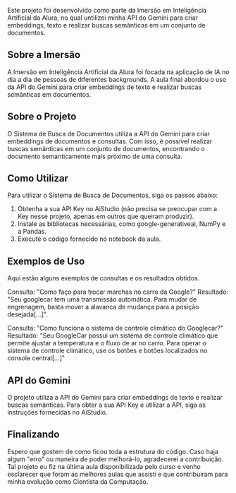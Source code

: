 Este projeto foi desenvolvido como parte da Imersão em Inteligência Artificial da Alura, no qual untilizei minha API do Gemini para criar embeddings, texto e realizar buscas semânticas em um conjunto de documentos.

## Sobre a Imersão

A Imersão em Inteligência Artificial da Alura foi focada na aplicação de IA no dia a dia de pessoas de diferentes backgrounds. A aula final abordou o uso da API do Gemini para criar embeddings de texto e realizar buscas semânticas em documentos.

## Sobre o Projeto

O Sistema de Busca de Documentos utiliza a API do Gemini para criar embeddings de documentos e consultas. Com isso, é possível realizar buscas semânticas em um conjunto de documentos, encontrando o documento semanticamente mais próximo de uma consulta.

## Como Utilizar

Para utilizar o Sistema de Busca de Documentos, siga os passos abaixo:

1. Obtenha a sua API Key no AiStudio (não precisa se preocupar com a Key nesse projeto, apenas em outros que queiram produzir).
2. Instale as bibliotecas necessárias, como google-generativeai, NumPy e a Pandas.  
3. Execute o código fornecido no notebook da aula.

## Exemplos de Uso

Aqui estão alguns exemplos de consultas e os resultados obtidos.

Consulta: "Como faço para trocar marchas no carro da Google?"
Resultado: "Seu googlecar tem uma transmissão automática. Para mudar de engrenagem, basta mover a alavanca de mudança para a posição desejada[...]".

Consulta: "Como funciona o sistema de controle climático do Googlecar?"
Resultado: "Seu GoogleCar possui um sistema de controle climático que permite ajustar a temperatura e o fluxo de ar no carro. Para operar o sistema de controle climático, use os botões e botões localizados no console central[...]"

## API do Gemini

O projeto utiliza a API do Gemini para criar embeddings de texto e realizar buscas semânticas. Para obter a sua API Key e utilizar a API, siga as instruções fornecidas no AiStudio.

## Finalizando

Espero que gostem de como ficou toda a estrutura do código. Caso haja algum "erro" ou maneira de poder melhorá-lo, agradecerei a contribuição.
Tal projeto eu fiz na última aula disponibilizada pelo curso e venho esclarecer que foram as melhores aulas que assisti  e que contribuiram para minha evolução como Cientista da Computação.
